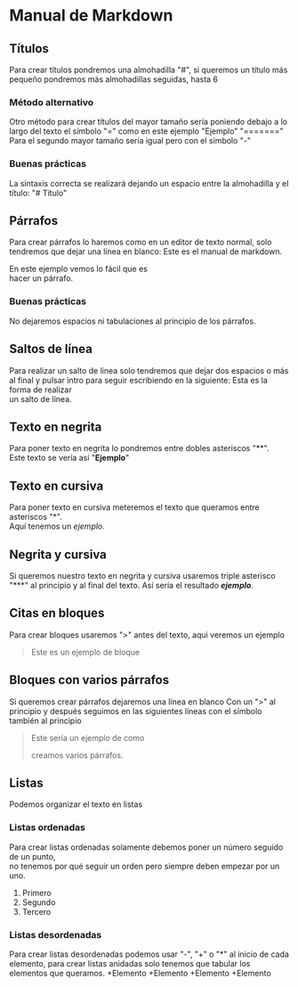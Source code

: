 # Manual de Markdown
## Títulos
Para crear títulos pondremos una almohadilla "#", si queremos un título más pequeño pondremos más almohadillas seguidas, hasta 6

### Método alternativo
Otro método para crear títulos del mayor tamaño sería poniendo debajo a lo largo del texto el símbolo "=" como en este ejemplo
"Ejemplo"
"======="
Para el segundo mayor tamaño sería igual pero con el símbolo "-"

### Buenas prácticas
La sintaxis correcta se realizará dejando un espacio entre la almohadilla y el título:
"# Título"

## Párrafos
Para crear párrafos lo haremos como en un editor de texto normal, solo tendremos que dejar una línea en blanco:
Este es el manual de markdown.

En este ejemplo vemos lo fácil que es  
hacer un párrafo.

### Buenas prácticas
No dejaremos espacios ni tabulaciones al principio de los párrafos.

## Saltos de línea
Para realizar un salto de línea solo tendremos que dejar dos espacios o más al final y pulsar intro para seguir escribiendo en la siguiente:
Esta es la forma de realizar  
un salto de línea.  

## Texto en negrita  
Para poner texto en negrita lo pondremos entre dobles asteriscos "**".  
Este texto se vería así "**Ejemplo**"  

## Texto en cursiva
Para poner texto en cursiva meteremos el texto que queramos entre asteriscos "*".  
Aquí tenemos un *ejemplo*.  

## Negrita y cursiva
Si queremos nuestro texto en negrita y cursiva usaremos triple asterisco "***" al principio y al final del texto.
Así sería el resultado ***ejemplo***.

## Citas en bloques
Para crear bloques usaremos ">" antes del texto, aqui veremos un ejemplo
>Este es un ejemplo de bloque

## Bloques con varios párrafos
Si queremos crear párrafos dejaremos una línea en blanco Con un ">" al principio y después seguimos en las siguientes líneas con el símbolo también al principio
>Este sería un ejemplo de como
>
>creamos varios párrafos.

## Listas  
Podemos organizar el texto en listas

### Listas ordenadas
Para crear listas ordenadas solamente debemos poner un número seguido de un punto,  
no tenemos por qué seguir un orden pero siempre deben empezar por un uno.
1. Primero
2. Segundo
3. Tercero

### Listas desordenadas
Para crear listas desordenadas podemos usar "-", "+" o "*" al inicio de cada elemento, para crear listas anidadas solo tenemos que tabular los elementos que queramos.
+Elemento
+Elemento
  +Elemento
+Elemento







                        







